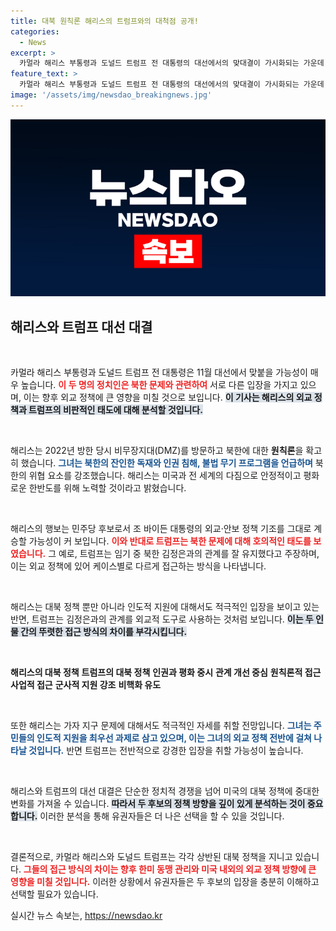 ```yaml
---
title: 대북 원칙론 해리스의 트럼프와의 대척점 공개!
categories:
  - News
excerpt: >
  카멀라 해리스 부통령과 도널드 트럼프 전 대통령의 대선에서의 맞대결이 가시화되는 가운데, 대북 정책에서 서로 상반된 입장을 드러내고 있습니다. 해리스는 강력한 대북 원칙론을 강조하며 외교적 대응을 주장하는 반면, 트럼프는 대화와 유화적인 태도를 보이고 있습니다.
feature_text: >
  카멀라 해리스 부통령과 도널드 트럼프 전 대통령의 대선에서의 맞대결이 가시화되는 가운데, 대북 정책에서 서로 상반된 입장을 드러내고 있습니다. 해리스는 강력한 대북 원칙론을 강조하며 외교적 대응을 주장하는 반면, 트럼프는 대화와 유화적인 태도를 보이고 있습니다.
image: '/assets/img/newsdao_breakingnews.jpg'
---
```


<p><img src="/assets/img/newsdao_breakingnews.jpg" alt="ranknews 속보" /></p>

<h2 data-ke-size="size26">해리스와 트럼프 대선 대결</h2>

<p data-ke-size="size16">&nbsp;</p>

<p>카멀라 해리스 부통령과 도널드 트럼프 전 대통령은 11월 대선에서 맞붙을 가능성이 매우 높습니다. <b><span style="color: #ee2323;">이 두 명의 정치인은 북한 문제와 관련하여</span></b> 서로 다른 입장을 가지고 있으며, 이는 향후 외교 정책에 큰 영향을 미칠 것으로 보입니다. <b><span style="background-color: #21538527;">이 기사는 해리스의 외교 정책과 트럼프의 비판적인 태도에 대해 분석할 것입니다.</span></b></p>

<p data-ke-size="size16">&nbsp;</p>

<p>해리스는 2022년 방한 당시 비무장지대(DMZ)를 방문하고 북한에 대한 <strong>원칙론</strong>을 확고히 했습니다. <b><span style="color: #1a5490;">그녀는 북한의 잔인한 독재와 인권 침해, 불법 무기 프로그램을 언급하며</span></b> 북한의 위협 요소를 강조했습니다. 해리스는 미국과 전 세계의 다짐으로 안정적이고 평화로운 한반도를 위해 노력할 것이라고 밝혔습니다.</p>

<p data-ke-size="size16">&nbsp;</p>

<p>해리스의 행보는 민주당 후보로서 조 바이든 대통령의 외교·안보 정책 기조를 그대로 계승할 가능성이 커 보입니다. <b><span style="color: #ee2323;">이와 반대로 트럼프는 북한 문제에 대해 호의적인 태도를 보였습니다.</span></b> 그 예로, 트럼프는 임기 중 북한 김정은과의 관계를 잘 유지했다고 주장하며, 이는 외교 정책에 있어 케이스별로 다르게 접근하는 방식을 나타냅니다.</p>

<p data-ke-size="size16">&nbsp;</p>

<p>해리스는 대북 정책 뿐만 아니라 인도적 지원에 대해서도 적극적인 입장을 보이고 있는 반면, 트럼프는 김정은과의 관계를 외교적 도구로 사용하는 것처럼 보입니다. <b><span style="background-color: #21538527;">이는 두 인물 간의 뚜렷한 접근 방식의 차이를 부각시킵니다.</span></b></p>

<p data-ke-size="size16">&nbsp;</p>

<p><tr>
  <td style="text-align: center; height: 17px;"><b>해리스의 대북 정책</b></td>
  <td style="text-align: center; height: 17px;"><b>트럼프의 대북 정책</b></td>
</tr>
<tr>
  <td style="text-align: center; height: 17px;"><b>인권과 평화 중시</b></td>
  <td style="text-align: center; height: 17px;"><b>관계 개선 중심</b></td>
</tr>
<tr>
  <td style="text-align: center; height: 17px;"><b>원칙론적 접근</b></td>
  <td style="text-align: center; height: 17px;"><b>사업적 접근</b></td>
</tr>
<tr>
  <td style="text-align: center; height: 17px;"><b>군사적 지원 강조</b></td>
  <td style="text-align: center; height: 17px;"><b>비핵화 유도</b></td>
</tr></p>

<p data-ke-size="size16">&nbsp;</p>

<p>또한 해리스는 가자 지구 문제에 대해서도 적극적인 자세를 취할 전망입니다. <b><span style="color: #1a5490;">그녀는 주민들의 인도적 지원을 최우선 과제로 삼고 있으며, 이는 그녀의 외교 정책 전반에 걸쳐 나타날 것입니다.</span></b> 반면 트럼프는 전반적으로 강경한 입장을 취할 가능성이 높습니다.</p>

<p data-ke-size="size16">&nbsp;</p>

<p>해리스와 트럼프의 대선 대결은 단순한 정치적 경쟁을 넘어 미국의 대북 정책에 중대한 변화를 가져올 수 있습니다. <b><span style="background-color: #21538527;">따라서 두 후보의 정책 방향을 깊이 있게 분석하는 것이 중요합니다.</span></b> 이러한 분석을 통해 유권자들은 더 나은 선택을 할 수 있을 것입니다. </p>

<p data-ke-size="size16">&nbsp;</p>

<p>결론적으로, 카멀라 해리스와 도널드 트럼프는 각각 상반된 대북 정책을 지니고 있습니다. <b><span style="color: #ee2323;">그들의 접근 방식의 차이는 향후 한미 동맹 관리와 미국 내외의 외교 정책 방향에 큰 영향을 미칠 것입니다.</span></b> 이러한 상황에서 유권자들은 두 후보의 입장을 충분히 이해하고 선택할 필요가 있습니다.</p>
실시간 뉴스 속보는, <a href="https://newsdao.kr" rel="dofollow">https://newsdao.kr</a>



